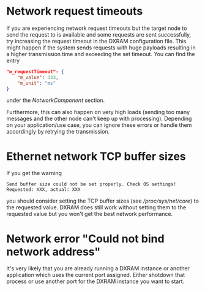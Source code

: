 # Network request timeouts

If you are experiencing network request timeouts but the target node to send the request to is available and some
requests are sent successfully, try increasing the request timeout in the DXRAM configuration file. This might
happen if the system sends requests with huge payloads resulting in a higher transmission time and exceeding the
set timeout.  You can find the entry
```JSON
"m_requestTimeout": {
    "m_value": 333,
    "m_unit": "ms"
}
```
under the *NetworkComponent* section.

Furthermore, this can also happen on very high loads (sending too many messages and the other node can't keep up with
processing). Depending on your application/use case, you can ignore these errors or handle them accordingly by
retrying the transmission.

# Ethernet network TCP buffer sizes

If you get the warning
```
Send buffer size could not be set properly. Check OS settings! Requested: XXX, actual: XXX
```
you should consider setting the TCP buffer sizes (see */proc/sys/net/core*) to the requested value. DXRAM does still
work without setting them to the requested value but you won't get the best network performance.

# Network error "Could not bind network address"

It's very likely that you are already running a DXRAM instance or another application which uses the current port
assigned. Either shotdown that process or use another port for the DXRAM instance you want to start.
